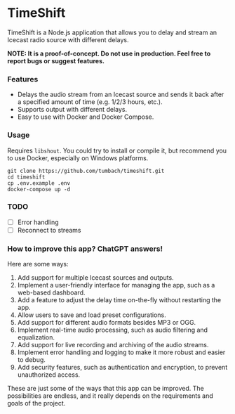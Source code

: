 # TimeShift

TimeShift is a Node.js application that allows you to delay and stream an Icecast radio source with different delays.

**NOTE: It is a proof-of-concept. Do not use in production. Feel free to report bugs or suggest features.**

### Features

- Delays the audio stream from an Icecast source and sends it back after a specified amount of time (e.g. 1/2/3 hours, etc.).
- Supports output with different delays.
- Easy to use with Docker and Docker Compose.

### Usage

Requires `libshout`. You could try to install or compile it, but recommend you to use Docker, especially on Windows platforms.
```shell
git clone https://github.com/tumbach/timeshift.git
cd timeshift
cp .env.example .env
docker-compose up -d
```

### TODO

- [ ] Error handling
- [ ] Reconnect to streams

### How to improve this app? ChatGPT answers!

Here are some ways:

1. Add support for multiple Icecast sources and outputs.
2. Implement a user-friendly interface for managing the app, such as a web-based dashboard.
3. Add a feature to adjust the delay time on-the-fly without restarting the app.
4. Allow users to save and load preset configurations.
5. Add support for different audio formats besides MP3 or OGG.
6. Implement real-time audio processing, such as audio filtering and equalization.
7. Add support for live recording and archiving of the audio streams.
8. Implement error handling and logging to make it more robust and easier to debug.
9. Add security features, such as authentication and encryption, to prevent unauthorized access.

These are just some of the ways that this app can be improved.
The possibilities are endless, and it really depends on the requirements and goals of the project.